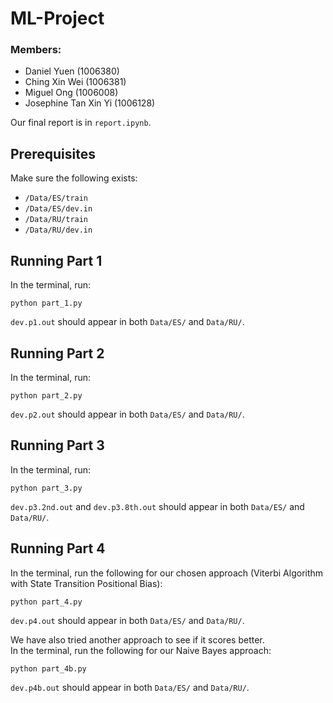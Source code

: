 # ML-Project

### Members:
- Daniel Yuen (1006380)
- Ching Xin Wei (1006381)
- Miguel Ong (1006008)
- Josephine Tan Xin Yi (1006128)

Our final report is in `report.ipynb`.

## Prerequisites
Make sure the following exists:
- `/Data/ES/train`
- `/Data/ES/dev.in`
- `/Data/RU/train`
- `/Data/RU/dev.in`

## Running Part 1
In the terminal, run:
```
python part_1.py
```
`dev.p1.out` should appear in both `Data/ES/` and `Data/RU/`.

## Running Part 2
In the terminal, run:
```
python part_2.py
```
`dev.p2.out` should appear in both `Data/ES/` and `Data/RU/`.

## Running Part 3
In the terminal, run:
```
python part_3.py
```
`dev.p3.2nd.out` and `dev.p3.8th.out` should appear in both `Data/ES/` and `Data/RU/`.

## Running Part 4
In the terminal, run the following for our chosen approach (Viterbi Algorithm with State Transition Positional Bias):
```
python part_4.py
```
`dev.p4.out` should appear in both `Data/ES/` and `Data/RU/`.

We have also tried another approach to see if it scores better. <br>
In the terminal, run the following for our Naive Bayes approach:
```
python part_4b.py
```
`dev.p4b.out` should appear in both `Data/ES/` and `Data/RU/`.
